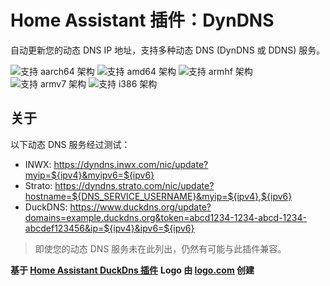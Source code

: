 # Home Assistant 插件：DynDNS

自动更新您的动态 DNS IP 地址，支持多种动态 DNS (DynDNS 或 DDNS) 服务。

![支持 aarch64 架构][aarch64-shield] ![支持 amd64 架构][amd64-shield] ![支持 armhf 架构][armhf-shield] ![支持 armv7 架构][armv7-shield] ![支持 i386 架构][i386-shield]

## 关于

以下动态 DNS 服务经过测试：
- INWX: https://dyndns.inwx.com/nic/update?myip=${ipv4}&myipv6=${ipv6}
- Strato: https://dyndns.strato.com/nic/update?hostname=${DNS_SERVICE_USERNAME}&myip=${ipv4},${ipv6}
- DuckDNS: https://www.duckdns.org/update?domains=example.duckdns.org&token=abcd1234-1234-abcd-1234-abcdef123456&ip=${ipv4}&ipv6=${ipv6}
> 即使您的动态 DNS 服务未在此列出，仍然有可能与此插件兼容。

[aarch64-shield]: https://img.shields.io/badge/aarch64-yes-green.svg
[amd64-shield]: https://img.shields.io/badge/amd64-yes-green.svg
[armhf-shield]: https://img.shields.io/badge/armhf-yes-green.svg
[armv7-shield]: https://img.shields.io/badge/armv7-yes-green.svg
[i386-shield]: https://img.shields.io/badge/i386-yes-green.svg

**基于 [Home Assistant DuckDns 插件](https://github.com/home-assistant/addons/tree/master/duckdns)**
**Logo 由 [logo.com](https://logo.com/) 创建**